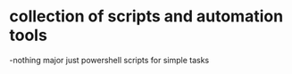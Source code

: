 # collection of scripts and automation tools
-nothing major just powershell scripts for simple tasks

